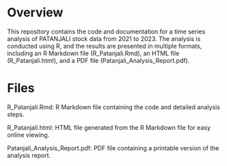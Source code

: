 # Overview
This repository contains the code and documentation for a time series analysis of PATANJALI stock data from 2021 to 2023. The analysis is conducted using R, and the results are presented in multiple formats, including an R Markdown file (R_Patanjali.Rmd), an HTML file (R_Patanjali.html), and a PDF file (Patanjali_Analysis_Report.pdf).

# Files
R_Patanjali.Rmd: R Markdown file containing the code and detailed analysis steps.

R_Patanjali.html: HTML file generated from the R Markdown file for easy online viewing.

Patanjali_Analysis_Report.pdf: PDF file containing a printable version of the analysis report.
